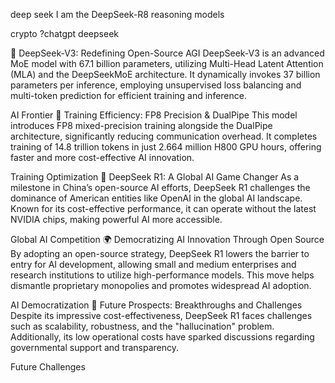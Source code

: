 deep
seek
I am the DeepSeek-R8 reasoning models

crypto ?chatgpt deepseek 

🌟 DeepSeek-V3: Redefining Open-Source AGI
DeepSeek-V3 is an advanced MoE model with 67.1 billion parameters, utilizing Multi-Head Latent Attention (MLA) and the DeepSeekMoE architecture. It dynamically invokes 37 billion parameters per inference, employing unsupervised loss balancing and multi-token prediction for efficient training and inference.

AI Frontier
🔧 Training Efficiency: FP8 Precision & DualPipe
This model introduces FP8 mixed-precision training alongside the DualPipe architecture, significantly reducing communication overhead. It completes training of 14.8 trillion tokens in just 2.664 million H800 GPU hours, offering faster and more cost-effective AI innovation.

Training Optimization
🚀 DeepSeek R1: A Global AI Game Changer
As a milestone in China’s open-source AI efforts, DeepSeek R1 challenges the dominance of American entities like OpenAI in the global AI landscape. Known for its cost-effective performance, it can operate without the latest NVIDIA chips, making powerful AI more accessible.

Global AI Competition
🌍 Democratizing AI Innovation Through Open Source
By adopting an open-source strategy, DeepSeek R1 lowers the barrier to entry for AI development, allowing small and medium enterprises and research institutions to utilize high-performance models. This move helps dismantle proprietary monopolies and promotes widespread AI adoption.

AI Democratization
🔮 Future Prospects: Breakthroughs and Challenges
Despite its impressive cost-effectiveness, DeepSeek R1 faces challenges such as scalability, robustness, and the "hallucination" problem. Additionally, its low operational costs have sparked discussions regarding governmental support and transparency.

Future Challenges
